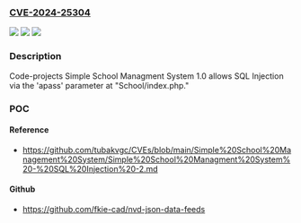 ### [CVE-2024-25304](https://cve.mitre.org/cgi-bin/cvename.cgi?name=CVE-2024-25304)
![](https://img.shields.io/static/v1?label=Product&message=n%2Fa&color=blue)
![](https://img.shields.io/static/v1?label=Version&message=n%2Fa&color=blue)
![](https://img.shields.io/static/v1?label=Vulnerability&message=n%2Fa&color=brighgreen)

### Description

Code-projects Simple School Managment System 1.0 allows SQL Injection via the 'apass' parameter at "School/index.php."

### POC

#### Reference
- https://github.com/tubakvgc/CVEs/blob/main/Simple%20School%20Management%20System/Simple%20School%20Managment%20System%20-%20SQL%20Injection%20-2.md

#### Github
- https://github.com/fkie-cad/nvd-json-data-feeds

